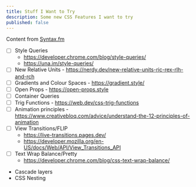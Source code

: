 ```yaml
---
title: Stuff I Want to Try
description: Some new CSS Features I want to try
published: false
---
```


Content from [Syntax.fm](https://syntax.fm/show/616/supper-club-adam-argyle-on-what-s-new-in-css)

- [ ] Style Queries 
  - https://developer.chrome.com/blog/style-queries/
  - https://una.im/style-queries/
- [ ] New Relative Units - https://nerdy.dev/new-relative-units-ric-rex-rlh-and-rch
- [ ] Gradients and Colour Spaces - https://gradient.style/
- [ ] Open Props - https://open-props.style
- [ ] Container Queries
- [ ] Trig Functions - https://web.dev/css-trig-functions
- [ ] Animation principles - https://www.creativebloq.com/advice/understand-the-12-principles-of-animation
- [ ] View Transitions/FLIP
  - https://live-transitions.pages.dev/
  - https://developer.mozilla.org/en-US/docs/Web/API/View_Transitions_API
- [ ] Text Wrap Balance/Pretty
  - https://developer.chrome.com/blog/css-text-wrap-balance/
- Cascade layers
- CSS Nesting